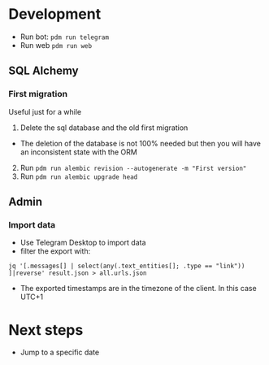 # Development

* Run bot: `pdm run telegram`
* Run web `pdm run web`

## SQL Alchemy

### First migration
Useful just for a while

1. Delete the sql database and the old first migration
  * The deletion of the database is not 100% needed but then you will have an inconsistent state with the ORM
2. Run `pdm run alembic revision --autogenerate -m "First version"`
3. Run `pdm run alembic upgrade head`


## Admin

### Import data

* Use Telegram Desktop to import data
* filter the export with:
```
jq '[.messages[] | select(any(.text_entities[]; .type == "link")) ]|reverse' result.json > all.urls.json
```
* The exported timestamps are in the timezone of the client. In this case UTC+1


# Next steps

* Jump to a specific date